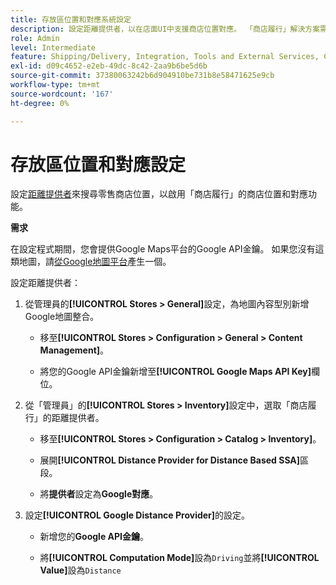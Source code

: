 ```yaml
---
title: 存放區位置和對應系統設定
description: 設定距離提供者，以在店面UI中支援商店位置對應。 「商店履行」解決方案需要距離提供者，以啟用零售商店搜尋及其他端對端履行工作流程的對應和排程功能。
role: Admin
level: Intermediate
feature: Shipping/Delivery, Integration, Tools and External Services, Configuration
exl-id: d09c4652-e2eb-49dc-8c42-2aa9b6be5d6b
source-git-commit: 37380063242b6d904910be731b8e58471625e9cb
workflow-type: tm+mt
source-wordcount: '167'
ht-degree: 0%

---
```


# 存放區位置和對應設定

設定[距離提供者](https://experienceleague.adobe.com/en/docs/commerce-admin/inventory/configuration/distance-priority-algorithm)來搜尋零售商店位置，以啟用「商店履行」的商店位置和對應功能。

**需求**

在設定程式期間，您會提供Google Maps平台的Google API金鑰。 如果您沒有這類地圖，請[從Google地圖平台](https://experienceleague.adobe.com/en/docs/commerce-admin/inventory/configuration/distance-priority-algorithm#configure-google-maps)產生一個。

設定距離提供者：

1. 從管理員的&#x200B;**[!UICONTROL Stores > General]**&#x200B;設定，為地圖內容型別新增Google地圖整合。

   - 移至&#x200B;**[!UICONTROL Stores > Configuration  > General > Content Management]**。

   - 將您的Google API金鑰新增至&#x200B;**[!UICONTROL Google Maps API Key]**&#x200B;欄位。

1. 從「管理員」的&#x200B;**[!UICONTROL Stores > Inventory]**&#x200B;設定中，選取「商店履行」的距離提供者。

   - 移至&#x200B;**[!UICONTROL Stores > Configuration > Catalog > Inventory]**。

   - 展開&#x200B;**[!UICONTROL Distance Provider for Distance Based SSA]**&#x200B;區段。

   - 將&#x200B;**提供者**&#x200B;設定為&#x200B;**Google對應**。

1. 設定&#x200B;**[!UICONTROL Google Distance Provider]**&#x200B;的設定。

   - 新增您的&#x200B;**Google API金鑰**。

   - 將&#x200B;**[!UICONTROL Computation Mode]**&#x200B;設為`Driving`並將&#x200B;**[!UICONTROL Value]**&#x200B;設為`Distance`
